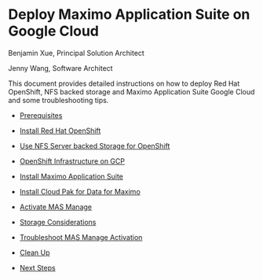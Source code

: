 # Deploy Maximo Application Suite on Google Cloud

Benjamin Xue, Principal Solution Architect

Jenny Wang, Software Architect

This document provides detailed instructions on how to deploy Red Hat
OpenShift, NFS backed storage and Maximo Application Suite Google Cloud
and some troubleshooting tips.


- [Prerequisites](prerequisites.md)

- [Install Red Hat OpenShift](install-openshift.md)

- [Use NFS Server backed Storage for OpenShift](nfs-storage.md)

- [OpenShift Infrastructure on GCP](openshift-infrastructure-on-gcp.md)

- [Install Maximo Application Suite](install-maximo-application-suite.md)

- [Install Cloud Pak for Data for Maximo](create-database-for-maximo.md)

- [Activate MAS Manage](activate-mas-manage.md)

- [Storage Considerations](storage-considerations.md)

- [Troubleshoot MAS Manage Activation](troubleshoot-mas-manage-activation.md)

- [Clean Up](clean-up.md)

- [Next Steps](next-steps.md)
